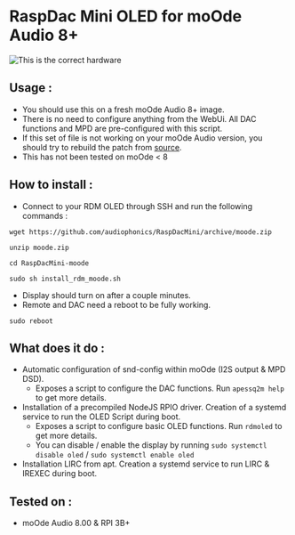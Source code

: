# RaspDac Mini OLED for moOde Audio 8+

![This is the correct hardware](https://www.audiophonics.fr/img/cms/Images/Produits/13K/13300/rdmoled.png)


## Usage : 
- You should use this on a fresh moOde Audio 8+ image.
- There is no need to configure anything from the WebUi. All DAC functions and MPD are pre-configured with this script.
- If this set of file is not working on your moOde Audio version, you should try to rebuild the patch from [source](https://github.com/audiophonics/RaspDacMini/tree/v2.1).
- This has not been tested on moOde < 8

## How to install : 
- Connect to your RDM OLED through SSH and run the following commands : 
```
wget https://github.com/audiophonics/RaspDacMini/archive/moode.zip

unzip moode.zip

cd RaspDacMini-moode

sudo sh install_rdm_moode.sh

```
- Display should turn on after a couple minutes.
- Remote and DAC need a reboot to be fully working.
```
sudo reboot
```

## What does it do : 
- Automatic configuration of snd-config within moOde (I2S output & MPD DSD). 
    - Exposes a script to configure the DAC functions. Run ```apessq2m help``` to get more details.
- Installation of a precompiled NodeJS RPIO driver. Creation of a systemd service to run the OLED Script during boot.
    - Exposes a script to configure basic OLED functions. Run ```rdmoled``` to get more details.
    - You can disable / enable the display by running ```sudo systemctl disable oled```  / ```sudo systemctl enable oled```
- Installation LIRC from apt. Creation a systemd service to run LIRC & IREXEC during boot.

## Tested on  : 
- moOde Audio 8.00 & RPI 3B+

